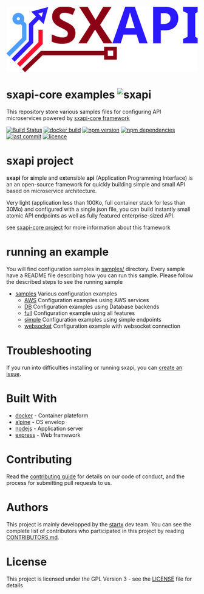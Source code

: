 [![sxapi](https://raw.githubusercontent.com/startxfr/sxapi-core/dev/docs/assets/logo.svg?sanitize=true)](https://github.com/startxfr/sxapi-core)

# sxapi-core examples ![sxapi](https://img.shields.io/badge/latest-v0.0.66-blue.svg)

This repository store various samples files for configuring API microservices 
powered by [sxapi-core framework](https://github.com/startxfr/sxapi-core)

[![Build Status](https://travis-ci.org/startxfr/sxapi-sample.svg?branch=dev)](https://travis-ci.org/startxfr/sxapi-sample)
[![docker build](https://img.shields.io/docker/build/startx/sxapi.svg)](https://hub.docker.com/r/startx/sxapi/) 
[![npm version](https://badge.fury.io/js/sxapi-core.svg)](https://www.npmjs.com/package/sxapi-core) 
[![npm dependencies](https://david-dm.org/startxfr/sxapi-core.svg)](https://www.npmjs.com/package/sxapi-core) 
[![last commit](https://img.shields.io/github/last-commit/startxfr/sxapi-core.svg)](https://github.com/startxfr/sxapi-core) 
[![licence](https://img.shields.io/github/license/startxfr/sxapi-core.svg)](https://github.com/startxfr/sxapi-core) 


# sxapi project

**sxapi** for **s**imple and e**x**tensible **api** (Application Programming Interface) is an an open-source framework for quickly building simple and small API based on microservice architecture.

Very light (application less than 100Ko, full container stack for less than 30Mo) and configured with a single json file, you can build instantly small atomic API endpoints as well as fully featured enterprise-sized API.

see [sxapi-core project](https://github.com/startxfr/sxapi-core) for more information about this framework

# running an example

You will find configuration samples in [samples/](samples/) directory. 
Every sample have a README file describing how you can run this sample. Please
follow the described steps to see the running sample

- [samples](samples/) Various configuration examples
  - [AWS](aws/) Configuration examples using AWS services
  - [DB](db/) Configuration examples using Database backends
  - [full](full/) Configuration example using all features
  - [simple](simple/) Configuration examples using simple endpoints
  - [websocket](websocket/) Configuration example with websocket connection

# Troubleshooting

If you run into difficulties installing or running sxapi, you can [create an issue](https://github.com/startxfr/sxapi-core/issues/new).

# Built With

* [docker](https://www.docker.com/) - Container plateform
* [alpine](https://alpinelinux.org/) - OS envelop
* [nodejs](https://nodejs.org) - Application server
* [express](http://expressjs.com) - Web framework

# Contributing

Read the [contributing guide](https://github.com/startxfr/sxapi-core/tree/dev/docs/guides/5.Contribute.md) for details on our code of conduct, and the process for submitting pull requests to us.

# Authors

This project is mainly developped by the [startx](https://www.startx.fr) dev team. You can see the complete list of contributors who participated in this project by reading [CONTRIBUTORS.md](https://github.com/startxfr/sxapi-core/tree/dev/docs/CONTRIBUTORS.md).

# License

This project is licensed under the GPL Version 3 - see the [LICENSE](https://github.com/startxfr/sxapi-core/tree/dev/docs/LICENSE) file for details
